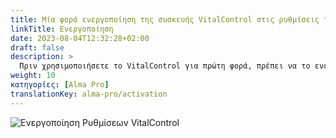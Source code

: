 ```yaml
---
title: Μία φορά ενεργοποίηση της συσκευής VitalControl στις ρυθμίσεις του αυτόματου ταΐστρα
linkTitle: Ενεργοποίηση
date: 2023-08-04T12:32:28+02:00
draft: false
description: >
  Πριν χρησιμοποιήσετε το VitalControl για πρώτη φορά, πρέπει να το ενεργοποιήσετε μία φορά στις ρυθμίσεις του ταΐστρα Alma Pro.
weight: 10
κατηγορίες: [Alma Pro]
translationKey: alma-pro/activation
---
```


![Ενεργοποίηση Ρυθμίσεων VitalControl](../images/open-settings-vitalcontrol.png "Κλήση μενού ρυθμίσεων VitalControl")
